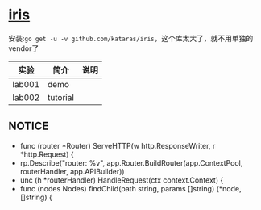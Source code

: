 # [iris](https://github.com/kataras/iris)
安装:`go get -u -v github.com/kataras/iris`，这个库太大了，就不用单独的vendor了

|实验|简介|说明|
|---|---|---|
|lab001|demo||
|lab002|tutorial|

## NOTICE
 - func (router *Router) ServeHTTP(w http.ResponseWriter, r *http.Request) {
 - rp.Describe("router: %v", app.Router.BuildRouter(app.ContextPool, routerHandler, app.APIBuilder))
 - unc (h *routerHandler) HandleRequest(ctx context.Context) {
 - func (nodes Nodes) findChild(path string, params []string) (*node, []string) {